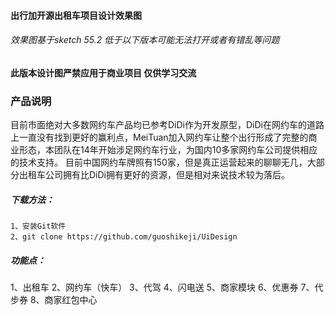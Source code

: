 #### 出行加开源出租车项目设计效果图
###### 效果图基于sketch 55.2 低于以下版本可能无法打开或者有错乱等问题
#### 此版本设计图严禁应用于商业项目 仅供学习交流

### 产品说明

目前市面绝对大多数网约车产品均已参考DiDi作为开发原型，DiDi在网约车的道路上一直没有找到更好的赢利点，MeiTuan加入网约车让整个出行形成了完整的商业形态，本团队在14年开始涉足网约车行业，为国内10多家网约车公司提供相应的技术支持。
目前中国网约车牌照有150家，但是真正运营起来的聊聊无几，大部分出租车公司拥有比DiDi拥有更好的资源，但是相对来说技术较为落后。

##### 下载方法：
```
1、安装Git软件
2、git clone https://github.com/guoshikeji/UiDesign
```
##### 功能点：
1、出租车
2、网约车（快车）
3、代驾
4、闪电送
5、商家模块
6、优惠券
7、代步券
8、商家红包中心

